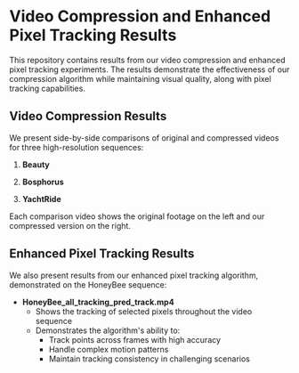 # Video Compression and Enhanced Pixel Tracking Results

This repository contains results from our video compression and enhanced pixel tracking experiments. The results demonstrate the effectiveness of our compression algorithm while maintaining visual quality, along with pixel tracking capabilities.

## Video Compression Results

We present side-by-side comparisons of original and compressed videos for three high-resolution sequences:

1. **Beauty**

2. **Bosphorus**

3. **YachtRide**

Each comparison video shows the original footage on the left and our compressed version on the right.

## Enhanced Pixel Tracking Results

We also present results from our enhanced pixel tracking algorithm, demonstrated on the HoneyBee sequence:

- **HoneyBee_all_tracking_pred_track.mp4**
  - Shows the tracking of selected pixels throughout the video sequence
  - Demonstrates the algorithm's ability to:
    - Track points across frames with high accuracy
    - Handle complex motion patterns
    - Maintain tracking consistency in challenging scenarios
